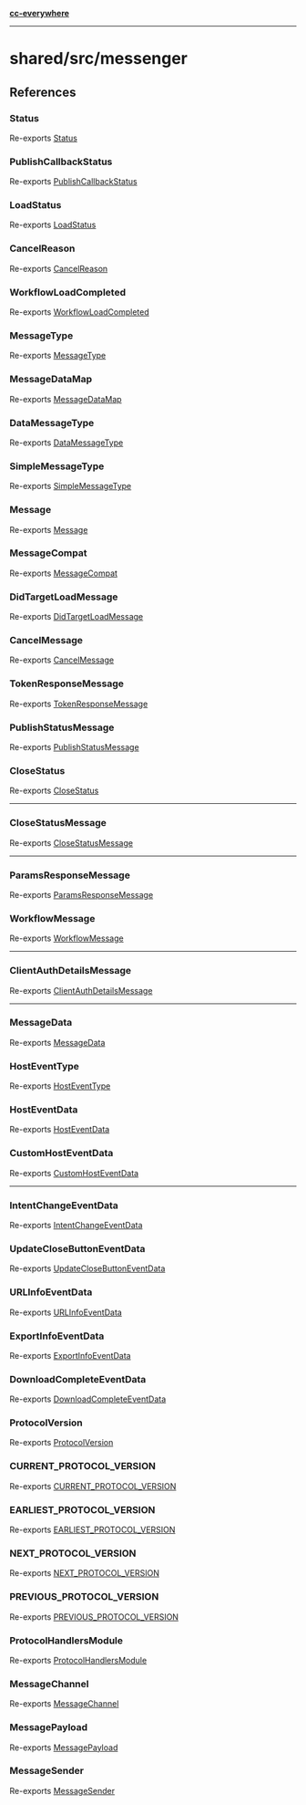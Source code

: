[**cc-everywhere**](../../../index.md)

***

# shared/src/messenger

## References

### Status

Re-exports [Status](message-types/enumerations/status.md)

<HorizontalLine />

### PublishCallbackStatus

Re-exports [PublishCallbackStatus](message-types/enumerations/publish-callback-status.md)

<HorizontalLine />

### LoadStatus

Re-exports [LoadStatus](message-types/enumerations/load-status.md)

<HorizontalLine />

### CancelReason

Re-exports [CancelReason](message-types/enumerations/cancel-reason.md)

<HorizontalLine />

### WorkflowLoadCompleted

Re-exports [WorkflowLoadCompleted](message-types/enumerations/workflow-load-completed.md)

<HorizontalLine />

### MessageType

Re-exports [MessageType](message-types/enumerations/message-type.md)

<HorizontalLine />

### MessageDataMap

Re-exports [MessageDataMap](message-types/interfaces/message-data-map.md)

<HorizontalLine />

### DataMessageType

Re-exports [DataMessageType](message-types/type-aliases/data-message-type.md)

<HorizontalLine />

### SimpleMessageType

Re-exports [SimpleMessageType](message-types/type-aliases/simple-message-type.md)

<HorizontalLine />

### Message

Re-exports [Message](message-types/type-aliases/message.md)

<HorizontalLine />

### MessageCompat

Re-exports [MessageCompat](message-types/type-aliases/message-compat.md)

<HorizontalLine />

### DidTargetLoadMessage

Re-exports [DidTargetLoadMessage](message-types/type-aliases/did-target-load-message.md)

<HorizontalLine />

### CancelMessage

Re-exports [CancelMessage](message-types/interfaces/cancel-message.md)

<HorizontalLine />

### TokenResponseMessage

Re-exports [TokenResponseMessage](message-types/interfaces/token-response-message.md)

<HorizontalLine />

### PublishStatusMessage

Re-exports [PublishStatusMessage](message-types/interfaces/publish-status-message.md)

<HorizontalLine />

### CloseStatus

Re-exports [CloseStatus](message-types/enumerations/close-status.md)

***

### CloseStatusMessage

Re-exports [CloseStatusMessage](message-types/interfaces/close-status-message.md)

***

### ParamsResponseMessage

Re-exports [ParamsResponseMessage](message-types/interfaces/params-response-message.md)

<HorizontalLine />

### WorkflowMessage

Re-exports [WorkflowMessage](message-types/interfaces/workflow-message.md)

***

### ClientAuthDetailsMessage

Re-exports [ClientAuthDetailsMessage](message-types/interfaces/client-auth-details-message.md)

***

### MessageData

Re-exports [MessageData](message-data-types/interfaces/message-data.md)

<HorizontalLine />

### HostEventType

Re-exports [HostEventType](message-data-types/enumerations/host-event-type.md)

<HorizontalLine />

### HostEventData

Re-exports [HostEventData](message-data-types/interfaces/host-event-data.md)

<HorizontalLine />

### CustomHostEventData

Re-exports [CustomHostEventData](message-data-types/interfaces/custom-host-event-data.md)

***

### IntentChangeEventData

Re-exports [IntentChangeEventData](message-data-types/interfaces/intent-change-event-data.md)

<HorizontalLine />

### UpdateCloseButtonEventData

Re-exports [UpdateCloseButtonEventData](message-data-types/interfaces/update-close-button-event-data.md)

<HorizontalLine />

### URLInfoEventData

Re-exports [URLInfoEventData](message-data-types/interfaces/url-info-event-data.md)

<HorizontalLine />

### ExportInfoEventData

Re-exports [ExportInfoEventData](message-data-types/interfaces/export-info-event-data.md)

<HorizontalLine />

### DownloadCompleteEventData

Re-exports [DownloadCompleteEventData](message-data-types/interfaces/download-complete-event-data.md)

<HorizontalLine />

### ProtocolVersion

Re-exports [ProtocolVersion](protocol-types/enumerations/protocol-version.md)

<HorizontalLine />

### CURRENT\_PROTOCOL\_VERSION

Re-exports [CURRENT_PROTOCOL_VERSION](protocol-types/variables/current-protocol-version.md)

<HorizontalLine />

### EARLIEST\_PROTOCOL\_VERSION

Re-exports [EARLIEST_PROTOCOL_VERSION](protocol-types/variables/earliest-protocol-version.md)

<HorizontalLine />

### NEXT\_PROTOCOL\_VERSION

Re-exports [NEXT_PROTOCOL_VERSION](protocol-types/variables/next-protocol-version.md)

<HorizontalLine />

### PREVIOUS\_PROTOCOL\_VERSION

Re-exports [PREVIOUS_PROTOCOL_VERSION](protocol-types/variables/previous-protocol-version.md)

<HorizontalLine />

### ProtocolHandlersModule

Re-exports [ProtocolHandlersModule](protocol-types/interfaces/protocol-handlers-module.md)

<HorizontalLine />

### MessageChannel

Re-exports [MessageChannel](channel-messenger-types/enumerations/message-channel.md)

<HorizontalLine />

### MessagePayload

Re-exports [MessagePayload](channel-messenger-types/type-aliases/message-payload.md)

<HorizontalLine />

### MessageSender

Re-exports [MessageSender](channel-messenger-types/type-aliases/message-sender.md)

